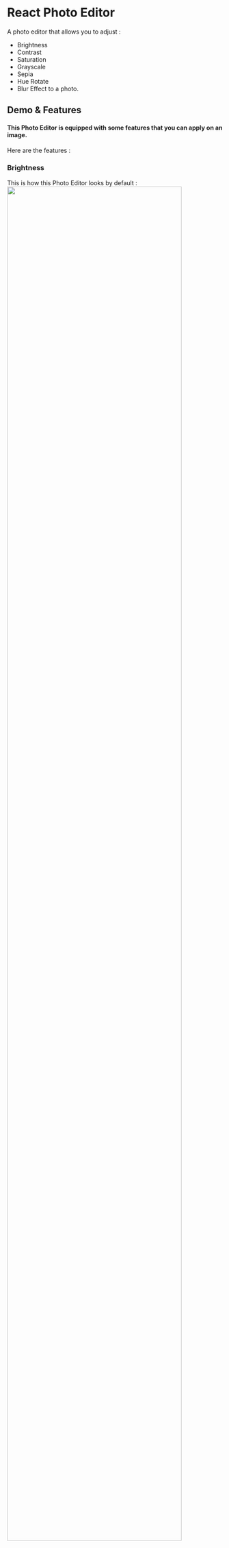 # React Photo Editor

A photo editor that allows you to adjust :<br>
- Brightness
- Contrast
- Saturation
- Grayscale
- Sepia
- Hue Rotate
- Blur Effect
to a photo.

## Demo & Features

<h4>This Photo Editor is equipped with some features that you can apply on an image.</h4>
Here are the features :

### Brightness
This is how this Photo Editor looks by default :
<img src="https://raw.githubusercontent.com/kevinadhiguna/react-photo-editor/master/demo/1.brightness.png" width="90%"></img> <br><br>
You can decrease brightness : <br><br>
<img src="https://raw.githubusercontent.com/kevinadhiguna/react-photo-editor/master/demo/1a.brightness-down.png" width="90%"></img> <br><br>
On the other hand, increasing brightness is possible as well : <br><br>
<img src="https://raw.githubusercontent.com/kevinadhiguna/react-photo-editor/master/demo/1b.brightness-up.png" width="90%"></img>

### Contrast
Default look :
<img src="https://raw.githubusercontent.com/kevinadhiguna/react-photo-editor/master/demo/2.contrast.png" width="90%"></img> <br><br>
You can adjust as you want : <br><br>
<img src="https://raw.githubusercontent.com/kevinadhiguna/react-photo-editor/master/demo/2a.contrast-down.png" width="90%"></img> <br><br>
On the contrary, this app allows you to add contrast : <br><br>
<img src="https://raw.githubusercontent.com/kevinadhiguna/react-photo-editor/master/demo/2b.contrast-up.png" width="90%"></img>

### Saturation
This is how an image looks normally :
<img src="https://raw.githubusercontent.com/kevinadhiguna/react-photo-editor/master/demo/3.saturation.png" width="90%"></img> <br><br>
You are allowed to reduce saturation of an image  : <br><br>
<img src="https://raw.githubusercontent.com/kevinadhiguna/react-photo-editor/master/demo/3a.saturation-down.png" width="90%"></img> <br><br>
Adding saturation is now possible using this Photo Editor : <br><br>
<img src="https://raw.githubusercontent.com/kevinadhiguna/react-photo-editor/master/demo/3b.saturation-up.png" width="90%"></img>

hamburger-menu-overlay

Hamburger Menu Overlay is a website in which menu on the left of the page has an animation like a Hamburger. (Obviously not a website that contains a menu lis
### Grayscale
Before adding grayscale effect :
<img src="https://raw.githubusercontent.com/kevinadhiguna/react-photo-editor/master/demo/4.grayscale.png" width="90%"></img> <br><br>
Love a classic image? Rising graysale might be the effect that you would love : <br><br>
<img src="https://raw.githubusercontent.com/kevinadhiguna/react-photo-editor/master/demo/4a.grayscale-up.png" width="90%"></img>

### Sepia
Without Sepia effect :
<img src="https://raw.githubusercontent.com/kevinadhiguna/react-photo-editor/master/demo/5.sepia.png" width="90%"></img> <br><br>
Escalating sepia to see the effect that you might be interested : <br><br>
<img src="https://raw.githubusercontent.com/kevinadhiguna/react-photo-editor/master/demo/5a.sepia-up.png" width="90%"></img>

### Hue Rotate
Have not ever heard of Hue Rotate effect? Well, this is a normal image  :
<img src="https://raw.githubusercontent.com/kevinadhiguna/react-photo-editor/master/demo/6.hue-rotate.png" width="90%"></img> <br><br>
Adding Hue Rotate effect : <br><br>
<img src="https://raw.githubusercontent.com/kevinadhiguna/react-photo-editor/master/demo/6a.hue-rotate-up.png" width="90%"></img>

### Blur
This might the effect that you are most familiar with. Well here is the default look :
<img src="https://raw.githubusercontent.com/kevinadhiguna/react-photo-editor/master/demo/7.blur.png" width="90%"></img> <br><br>
Adding blur effect to make an image look classy : <br><br>
<img src="https://raw.githubusercontent.com/kevinadhiguna/react-photo-editor/master/demo/7a.blur-up.png" width="90%"></img>

## How to Run :

In the project directory, you can :

1) Install dependencies :
### `yarn`

2) Run Photo Editor on your browser :
### `yarn start`

Open [http://localhost:3000](http://localhost:3000) to view it in the browser.

The page will reload if you make edits.<br />
You will also see any lint errors in the console.

[![Visits Badge](https://badges.pufler.dev/visits/kevinadhiguna/react-photo-editor)](https://github.com/kevinadhiguna)
